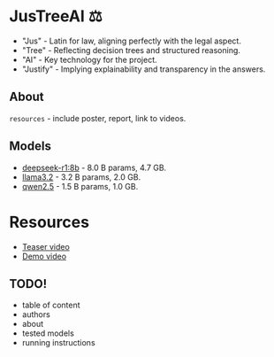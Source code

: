 # JusTreeAI ⚖️

- "Jus" - Latin for law, aligning perfectly with the legal aspect.
- "Tree" - Reflecting decision trees and structured reasoning.
- "AI" - Key technology for the project.
- "Justify" - Implying explainability and transparency in the answers.

## About
`resources` - include poster, report, link to videos.


## Models
- [deepseek-r1:8b](https://ollama.com/library/deepseek-r1:8b) - 8.0 B params, 4.7 GB.
- [llama3.2](https://ollama.com/library/llama3.2) - 3.2 B params, 2.0 GB.
- [qwen2.5](https://ollama.com/library/qwen2.5:1.5b) - 1.5 B params, 1.0 GB.

# Resources
- [Teaser video](https://www.youtube.com/watch?v=SdQKnaY8EWQ)
- [Demo video]()


## TODO!
- table of content
- authors
- about
- tested models
- running instructions